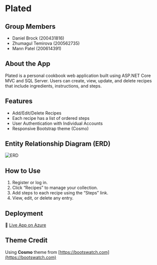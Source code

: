 ﻿# Plated

## Group Members
- Daniel Brock (200431816)
- Zhumagul Temirova (200562735)
- Mann Patel (200614391)

## About the App
Plated is a personal cookbook web application built using ASP.NET Core MVC and SQL Server. Users can create, view, update, and delete recipes that include ingredients, instructions, and steps.

## Features
- Add/Edit/Delete Recipes
- Each recipe has a list of ordered steps
- User Authentication with Individual Accounts
- Responsive Bootstrap theme (Cosmo)

## Entity Relationship Diagram (ERD)
![ERD](ERD.png)


## How to Use
1. Register or log in.
2. Click “Recipes” to manage your collection.
3. Add steps to each recipe using the “Steps” link.
4. View, edit, or delete any entry.

## Deployment
🔗 [Live App on Azure](https://plated-cookbook.azurewebsites.net)

## Theme Credit
Using **Cosmo** theme from [https://bootswatch.com](https://bootswatch.com)
